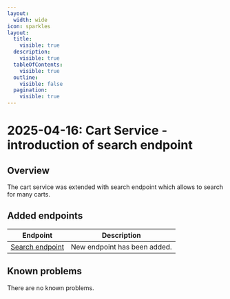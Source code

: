 ```yaml
---
layout:
  width: wide
icon: sparkles
layout:
  title:
    visible: true
  description:
    visible: true
  tableOfContents:
    visible: true
  outline:
    visible: false
  pagination:
    visible: true
---
```


# 2025-04-16: Cart Service - introduction of search endpoint

## Overview

The cart service was extended with search endpoint which allows to search for many carts.

## Added endpoints

| Endpoint                                                                         | Description                  |
|----------------------------------------------------------------------------------|------------------------------|
| [Search endpoint](https://developer.emporix.io/api-references/api-guides/checkout/cart/api-reference/carts#post-cart-tenant-carts-search)   | New endpoint has been added. |

## Known problems

There are no known problems.
